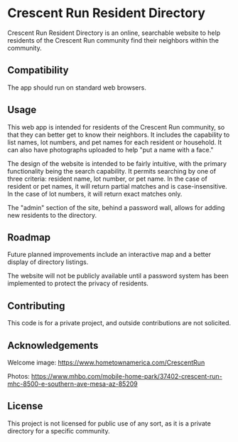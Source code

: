 # Crescent Run Resident Directory

Crescent Run Resident Directory is an online, searchable website to help residents of the Crescent Run community find their neighbors within the community.

## Compatibility

The app should run on standard web browsers.

## Usage

This web app is intended for residents of the Crescent Run community, so that they can better get to know their neighbors. It includes the capability to list names, lot numbers, and pet names for each resident or household. It can also have photographs uploaded to help "put a name with a face."

The design of the website is intended to be fairly intuitive, with the primary functionality being the search capability. It permits searching by one of three criteria: resident name, lot number, or pet name. In the case of resident or pet names, it will return partial matches and is case-insensitive. In the case of lot numbers, it will return exact matches only.

The "admin" section of the site, behind a password wall, allows for adding new residents to the directory.

## Roadmap

Future planned improvements include an interactive map and a better display of directory listings.

The website will not be publicly available until a password system has been implemented to protect the privacy of residents.


## Contributing

This code is for a private project, and outside contributions are not solicited.

## Acknowledgements

Welcome image: https://www.hometownamerica.com/CrescentRun 

Photos: https://www.mhbo.com/mobile-home-park/37402-crescent-run-mhc-8500-e-southern-ave-mesa-az-85209

## License

This project is not licensed for public use of any sort, as it is a private directory for a specific community.